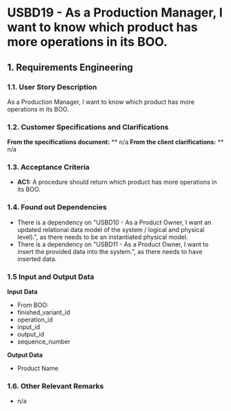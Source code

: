 # USBD19 - As a Production Manager, I want to know which product has more operations in its BOO.

## 1. Requirements Engineering

### 1.1. User Story Description

As a Production Manager, I want to know which product has more operations in its BOO.

### 1.2. Customer Specifications and Clarifications

**From the specifications document:**
** n/a
**From the client clarifications:**
** n/a
### 1.3. Acceptance Criteria

* **AC1:**  A procedure should return which product has more operations in its BOO.

### 1.4. Found out Dependencies

* There is a dependency on "USBD10 - As a Product Owner, I want an updated relational data model of the system / logical and physical level).", as there needs to be an instantiated physical model.
* There is a dependency on "USBD11 - As a Product Owner, I want to insert the provided data into the system.", as there needs to have inserted data.

### 1.5 Input and Output Data

**Input Data**

* From BOO:
* finished_variant_id
* operation_id
* input_id
* output_id 
* sequence_number

**Output Data**

* Product Name

### 1.6. Other Relevant Remarks

* n/a
